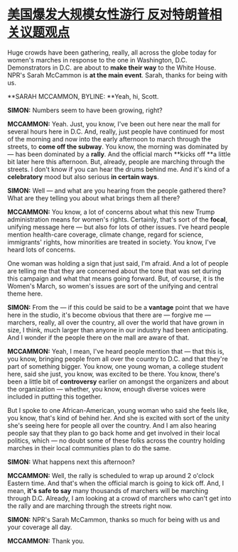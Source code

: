 # [美国爆发大规模女性游行 反对特朗普相关议题观点](http://www.kekenet.com/broadcast/201701/489891.shtml)

Huge crowds have been gathering, really, all across the globe today for women's marches in response to the one in Washington, D.C. Demonstrators in D.C. are about to **make their way** to the White House. NPR's Sarah McCammon is **at the main event**. Sarah, thanks for being with us.

**SARAH MCCAMMON, BYLINE: **Yeah, hi, Scott.

**SIMON:** Numbers seem to have been growing, right?

**MCCAMMON:** Yeah. Just, you know, I've been out here near the mall for several hours here in D.C. And, really, just people have continued for most of the morning and now into the early afternoon to march through the streets, to **come off the subway**. You know, the morning was dominated by — has been dominated by a **rally**. And the official march **kicks off **a little bit later here this afternoon. But, already, people are marching through the streets. I don't know if you can hear the drums behind me. And it's kind of a **celebratory** mood but also serious **in certain ways**.

**SIMON:** Well — and what are you hearing from the people gathered there? What are they telling you about what brings them all there?

**MCCAMMON:** You know, a lot of concerns about what this new Trump administration means for women's rights. Certainly, that's sort of the **focal**, unifying message here — but also for lots of other issues. I've heard people mention health-care coverage, climate change, regard for science, immigrants' rights, how minorities are treated in society. You know, I've heard lots of concerns.

One woman was holding a sign that just said, I'm afraid. And a lot of people are telling me that they are concerned about the tone that was set during this campaign and what that means going forward. But, of course, it is the Women's March, so women's issues are sort of the unifying and central theme here.

**SIMON:** From the — if this could be said to be a **vantage** point that we have here in the studio, it's become obvious that there are — forgive me — marchers, really, all over the country, all over the world that have grown in size, I think, much larger than anyone in our industry had been anticipating. And I wonder if the people there on the mall are aware of that.

**MCCAMMON:** Yeah, I mean, I've heard people mention that — that this is, you know, bringing people from all over the country to D.C. and that they're part of something bigger. You know, one young woman, a college student here, said she just, you know, was excited to be there. You know, there's been a little bit of **controversy** earlier on amongst the organizers and about the organization — whether, you know, enough diverse voices were included in putting this together.

But I spoke to one African-American, young woman who said she feels like, you know, that's kind of behind her. And she is excited with sort of the unity she's seeing here for people all over the country. And I am also hearing people say that they plan to go back home and get involved in their local politics, which — no doubt some of these folks across the country holding marches in their local communities plan to do the same.

**SIMON:** What happens next this afternoon?

**MCCAMMON:** Well, the rally is scheduled to wrap up around 2 o'clock Eastern time. And that's when the official march is going to kick off. And, I mean, **it's safe to say** many thousands of marchers will be marching through D.C. Already, I am looking at a crowd of marchers who can't get into the rally and are marching through the streets right now.

**SIMON:** NPR's Sarah McCammon, thanks so much for being with us and your coverage all day.

**MCCAMMON:** Thank you.